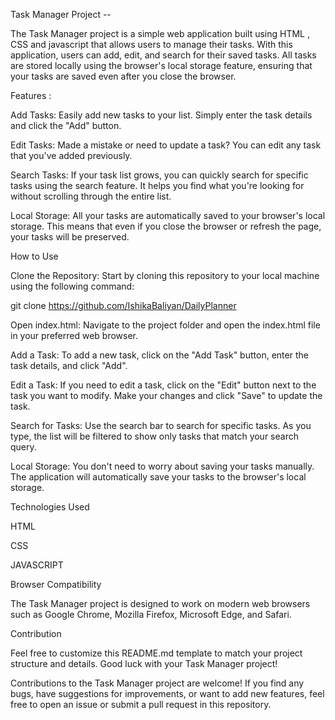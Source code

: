 Task Manager Project --


The Task Manager project is a simple web application built using HTML , CSS and javascript that allows users to manage their tasks. With this application, users can add, edit, and search for their saved tasks. All tasks are stored locally using the browser's local storage feature, ensuring that your tasks are saved even after you close the browser.

Features :


Add Tasks: Easily add new tasks to your list. Simply enter the task details and click the "Add" button.

Edit Tasks: Made a mistake or need to update a task? You can edit any task that you've added previously.

Search Tasks: If your task list grows, you can quickly search for specific tasks using the search feature. It helps you find what you're looking for without scrolling through the entire list.

Local Storage: All your tasks are automatically saved to your browser's local storage. This means that even if you close the browser or refresh the page, your tasks will be preserved.


How to Use


Clone the Repository: Start by cloning this repository to your local machine using the following command:

git clone https://github.com/IshikaBaliyan/DailyPlanner


Open index.html: Navigate to the project folder and open the index.html file in your preferred web browser.

Add a Task: To add a new task, click on the "Add Task" button, enter the task details, and click "Add".

Edit a Task: If you need to edit a task, click on the "Edit" button next to the task you want to modify. Make your changes and click "Save" to update the task.

Search for Tasks: Use the search bar to search for specific tasks. As you type, the list will be filtered to show only tasks that match your search query.

Local Storage: You don't need to worry about saving your tasks manually. The application will automatically save your tasks to the browser's local storage.

Technologies Used

HTML

CSS

JAVASCRIPT

Browser Compatibility


The Task Manager project is designed to work on modern web browsers such as Google Chrome, Mozilla Firefox, Microsoft Edge, and Safari.

Contribution

Feel free to customize this README.md template to match your project structure and details. Good luck with your Task Manager project!


Contributions to the Task Manager project are welcome! If you find any bugs, have suggestions for improvements, or want to add new features, feel free to open an issue or submit a pull request in this repository.
